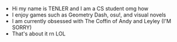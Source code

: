 - Hi my name is TENLER and I am a CS student omg how
- I enjoy games such as Geometry Dash, osu!, and visual novels
- I am currently obsessed with The Coffin of Andy and Leyley (I'M SORRY)
- That's about it rn LOL

